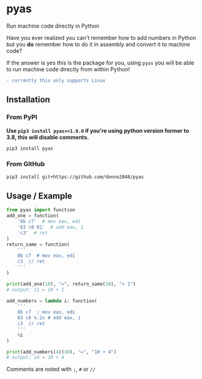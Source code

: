 # pyas

Run machine code directly in Python

Have you ever realized you can't remember how to add numbers in Python but you **do** remember how to do it in assembly and convert it to machine code?

If the answer is yes this is the package for you, using `pyas` you will be able to run machine code directly from within Python!

```diff
- currently this only supports Linux
```

## Installation

### From PyPI

**Use `pip3 install pyas==1.0.0` if you're using python version former to 3.8, this will disable comments.**

```sh
pip3 install pyas
```

### From GitHub

```sh
pip3 install git+https://github.com/donno2048/pyas
```

## Usage / Example

```py
from pyas import function
add_one = function(
    '8b c7'  # mov eax, edi
    '83 c0 01'  # add eax, 1
    'c3'  # ret
)
return_same = function(
    '''
    8b c7  # mov eax, edi
    c3  // ret
    '''
)

print(add_one(10), "=", return_same(10), "+ 1")
# output: 11 = 10 + 1

add_numbers = lambda i: function(
    '''
    8b c7  ; mov eax, edi
    83 c0 %.2x # add eax, i
    c3  // ret
    '''
    %i
)

print(add_numbers(4)(10), "=", "10 + 4")
# output: 14 = 10 + 4

```

Comments are noted with `;`, `#` or `//`
